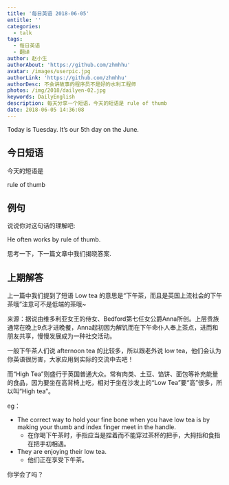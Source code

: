 ```yaml
---
title: '每日英语 2018-06-05'
entitle: ''
categories:
  - talk
tags:
  - 每日英语
  - 翻译
author: 赵小生
authorAbout: 'https://github.com/zhmhhu'
avatar: /images/userpic.jpg
authorLink: 'https://github.com/zhmhhu'
authorDesc: 不会讲故事的程序员不是好的水利工程师
photos: /img/2018/dailyen-02.jpg
keywords: DailyEnglish
description: 每天分享一个短语，今天的短语是 rule of thumb
date: 2018-06-05 14:36:08
---
```


Today is Tuesday. It’s our 5th day on the June.

## 今日短语

今天的短语是

rule of thumb

## 例句

说说你对这句话的理解吧:

He often works by rule of thumb. 

思考一下，下一篇文章中我们揭晓答案.

## 上期解答

上一篇中我们提到了短语 Low tea 的意思是“下午茶，而且是英国上流社会的下午茶哦”注意可不是低端的茶哦~

来源：据说由维多利亚女王的侍女、Bedford第七任女公爵Anna所创。上层贵族通常在晚上9点才进晚餐，Anna起初因为解饥而在下午命仆人奉上茶点，进而和朋友共享，慢慢发展成为一种社交活动。

一般下午茶人们说 afternoon tea 的比较多，所以跟老外说 low tea，他们会认为你英语很厉害，大家应用到实际的交流中去吧！

而“High Tea”则盛行于英国普通大众。常有肉类、土豆、馅饼、面包等补充能量的食品，因为要坐在高背椅上吃，相对于坐在沙发上的“Low Tea”要“高”很多，所以叫“High tea”。
 
eg：
-  The correct way to hold your fine bone when you have low tea is by making your thumb and index finger meet in the handle.
   -  在你喝下午茶时，手指应当是捏着而不能穿过茶杯的把手，大拇指和食指在把手初相遇。
-  They are enjoying their low tea. 
   -  他们正在享受下午茶。

你学会了吗？
